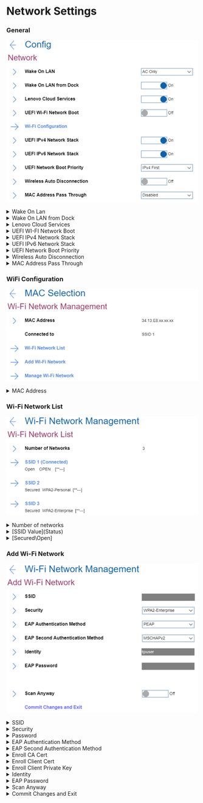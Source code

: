 # Network Settings #
### General ###
![](./img/network.png)
<details><summary>Wake On Lan</summary>
One of 3 possible states: <br>

1.	**AC Only** - Wake On LAN function works only when AC is attached. Default.
2.	Disabled - function is turned off. 
3.	AC and Battery - Wake On LAN function works with both AC and Battery.

**Note**: AC is required with magic packet type Wake On LAN. 
Wake On LAN function may be blocked due to password configuration.
</details>

<details><summary>Wake On LAN from Dock</summary>
One of 2 possible states:

1.	**On** - function is turned on. Default.

   **Note**: This feature will not work while Secure Boot is disabled.

2.	Off - function is turned off. 

   **Note**: Wake On LAN from Dock works only when ThinkPad USB-C Dock or ThinkPad Thunderbolt 3 Dock is attached.
Wake on LAN from Dock function may be blocked due to password configuration.
</details>

<details><summary>Lenovo Cloud Services</summary>
One of 2 possible states:

1.	**On** - function is turned on. System connects Lenovo Cloud Services via HTTPs. DHCP option settings are not required. Default.

   **Note**: This feature will not work while Secure Boot is disabled.

2.	Off - function is turned off. 

**Additional information**<br>
Once the feature is enabled, then it becomes available for selection in “BIOS -> Startup -> Edit Boot Order”, or “BIOS -> Startup -> Network Boot”, or via F12 Boot Menu. 
When “Lenovo Cloud Services” booted, then following options will be available for selection:
1. **Lenovo Cloud Deploy (ITC)** – it is a method to send Factory-Style images to customers for deployment in the field. 
Additional information is here: [Lenovo Cloud Deploy](https://www.lenovoclouddeploy.com/en/auth/welcome)
2. **Windows Virtual Desktop (VDI)** – it provides the VDI environment to customer. VDI itself will be setup by the customer (IT Admin). If this option is selected, then it will become available as a boot option.  
Additional information is here: [Client Virtualization & Infrastructure Solutions - Lenovo](https://www.lenovo.com/lt/lt/data-center/solutions/client-virtualization) and [Windows Virtual Desktop](https://www.microsoft.com/en-us/microsoft-365/blog/2019/09/30/windows-virtual-desktop-generally-available-worldwide/).
</details>

<details><summary>UEFI WI-FI Network Boot</summary>
One of 2 possible states:<br>

1. On - function is turned on. UEFI Wi-Fi driver is loaded at next boot and can connect to Access point.
2. **Off** - function is turned off. Default.

**Note**: Secure Boot must be enabled to use UEFI Network Boot.
</details>

<details><summary>UEFI IPv4 Network Stack</summary>
One of 2 possible states:<br>

1. **On** - function is turned on. UEFI IPv4 Network Stack for UEFI environment is enabled. Default.
2. Off - function is turned off.
</details>

<details><summary>UEFI IPv6 Network Stack</summary>
One of 2 possible states:<br>

1. **On** - function is turned on. UEFI IPv6 Network Stack for UEFI environment is enabled. Default.
2. Off - function is turned off.
</details>

<details><summary>UEFI Network Boot Priority</summary>
One of 2 possible options for Network Stack priority for UEFI PXE Boot:<br>

1. **IPv4 First** – Default.
2. IPv6 First
</details>

<details><summary>Wireless Auto Disconnection</summary>
One of 2 possible states for Wireless Auto Disconnection feature when Ethernet cable is connected to Ethernet LAN on system:<br>

1. On - function is turned on. Wireless LAN radios is automatically turned off whenever Ethernet cable is connected.
2. **Off** - function is turned off. Default.
</details>

<details><summary>MAC Address Pass Through</summary>
One of 3 possible options for MAC Address Pass Through function when dock is attached:<br>

1. **Disabled** - Dock Ethernet uses its own MAC Address. Default
2. Internal MAC Address - Dock Ethernet uses same MAC Address as internal LAN.
3. Second MAC Address - Dock Ethernet uses its own MAC Address.
</details>

### WiFi Configuration ###
![](./img/wifi.png)
<details><summary>MAC Address</summary>
Media access control (MAC) address of the wireless network interface controller. View only.
Note. There could be several MAC addresses in case there are several wireless network interface controllers. 
<br>
For every MAC Address the following information is shown:<br>

* MAC Address - Media access control (MAC) address of the selected wireless network interface controller. View only.
* [State] - One of 2 possible states: 
   1. **Disconnected** - device is not connected to a Wi-Fi network. Default.
   2. Connected to [SSID] - device is connected to a Wi-Fi network which has displayed SSID.
</details>

### Wi-Fi Network List ###
![](./img/wifinetworklist.png)

<details><summary>Number of networks </summary>
Number of current available networks around. View only.
</details>

<details><summary>[SSID Value](Status)</summary><blockquote>
SSID value.<br>
Shows “Connected” if the device is currently connected to this network.<br> 
Every SSID on the list leads to additional information about the network. See descriptions below.<br><br>

![](./img/wifinetworkconfig.png)

<details><summary>Connection Status</summary>
View only. One of 2 possible statuses:

1.	**Disconnected** - device is not connected to this Wi-Fi network. Default.
2.	Connected - device is connected to this Wi-Fi network.    
</details>

<details><summary>SSID</summary>
SSID (Service Set Identifier) is the name of the wireless network. View only.
</details>

<details><summary>Security</summary>
Security type of this Wi-Fi network. View only.Possible values:

1.	Open
2.	WPA2-Personal
3.	WPA2-Enterprise
4. PEAP
5. EAP-TLS

</details>
   
<details><summary>Password</summary>
Field for entering password. Visible only for networks with security WPA2-Personal.<br>
Password length: 8-63 characters.
</details>

<details><summary>EAP Authentication Method</summary>
Selected EAP Authentication Method. View only. Visible only for networks with security WPA2-Enterprise. Default value depends on the network. Possible values:

1. PEAP
2.	EAP-TLS 
</details>

<details><summary>EAP Second Authentication Method</summary>
Selected EAP Second Authentication Method. View only. Visible only for networks with security WPA2-Enterprise and if ‘EAP Authentication Method’ is ‘PEAP’. Default value depends on the network. Possible values:

1. MSCHAPv2
</details>

<details><summary>Enroll CA Cert</summary>
This is the option to enroll CA (Certification Authority) certificate. Empty by default.
Visible only for networks with security WPA2-Enterprise.
</details>

<details><summary>Enroll Client Cert</summary>
This is the option to enroll client certificate. Empty by default.
Visible only for networks with security WPA2-Enterprise and if ‘EAP Authentication Method’ is ‘EAP-TLS’.
</details>

<details><summary>Enroll Client Private Key</summary>
This is the option to enroll client private key. Empty by default.
Visible only for networks with security WPA2-Enterprise and if ‘EAP Authentication Method’ is ‘EAP-TLS’.
</details>

<details><summary>Identity</summary>
Identity value if there is any. View only.Identity length: 6-20 characters.
Visible only for networks with security WPA2-Enterprise.
</details>

<details><summary>EAP Password</summary>
Field for entering EAP password. Requirements to password length: 1-63 characters.
Visible only for networks with security WPA2-Enterprise.
</details>

<details><summary>[Action]</summary>
One of 2 possible actions:

1.	Connect to this network - visible if device is not connected to this Wi-Fi network
2.	Disconnect - visible if device is connected to this Wi-Fi network
</details>
</details>

<details><summary>[Secured\Open]</summary>
Displays security type of the network. View only. Possible values:

1.	Secured
2.	Open
</details>

### Add Wi-Fi Network ###
![](./img/addwifinetwork.png)

<details><summary>SSID</summary>
Field for entering SSID value.
</details>

<details><summary>Security</summary>
Field to select the security type of this Wi-Fi network. Possible values:

1.	**Open** – Default
2.	WPA2-Personal
3.	WPA2-Enterprise
</details>

<details><summary>Password</summary>
Field for entering password. Visible only for a network with security WPA2-Personal.<br>
Password length: 8-63 characters.
</details>

<details><summary>EAP Authentication Method</summary>
Field to select EAP Authentication Method. Possible values:

1.	**PEAP** – Default
2.	EAP-TLS

Visible only for a network with security WPA2-Enterprise. 
</details>

<details><summary>EAP Second Authentication Method</summary>
Field to select EAP Second Authentication Method. Possible values:

1.	**MSCHAPv2** – Default. 

Visible only for a network with security WPA2-Enterprise and if ‘EAP Authentication Method’ is ‘PEAP’. 
</details>

<details><summary>Enroll CA Cert</summary>
This is the option to enroll CA (Certification Authority) certificate. Empty by default.<br>
Visible only for networks with security WPA2-Enterprise.
</details>

<details><summary>Enroll Client Cert</summary>
This is the option to enroll client certificate. Empty by default.<br>
Visible only for networks with security WPA2-Enterprise and if ‘EAP Authentication Method’ is ‘EAP-TLS’.
</details>

<details><summary>Enroll Client Private Key</summary>
This is the option to enroll client private key. Empty by default.<br>
Visible only for networks with security WPA2-Enterprise and if ‘EAP Authentication Method’ is ‘EAP-TLS’.
</details>

<details><summary>Identity</summary>
Field for entering identity value if there is any.<br> 
Requirements to identity length: 6-20 characters.<br>
Visible only for a network with security WPA2-Enterprise. 
</details>

<details><summary>EAP Password</summary>
Field for entering EAP password. <br>
Requirements to password length: 1-63 characters.<br>
Visible only for a network with security WPA2-Enterprise. 
</details>

<details><summary>Scan Anyway</summary>
Field to define whether to scan even when this network is not broadcasting its name. One of 2 possible options:

1.	**On** - the network will be scanned when it does not broadcast its name. Default. 
2.	Off - the network will not be scanned when it does not broadcast its name.

Visible only for a network with security WPA2-Enterprise.
</details>

<details><summary>Commit Changes and Exit</summary>
This is the option to save changes and exits back to the Manage Wi-Fi network page. 
</details>